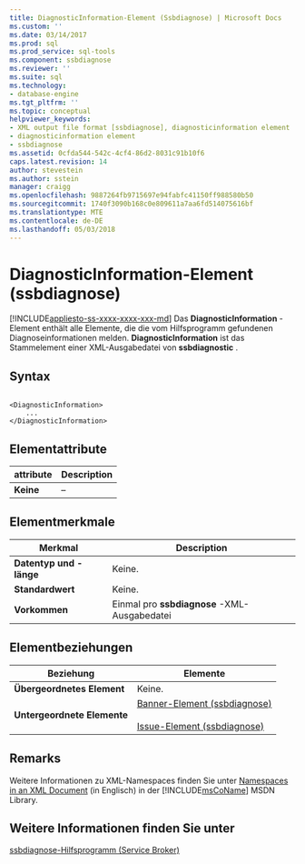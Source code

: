 ```yaml
---
title: DiagnosticInformation-Element (Ssbdiagnose) | Microsoft Docs
ms.custom: ''
ms.date: 03/14/2017
ms.prod: sql
ms.prod_service: sql-tools
ms.component: ssbdiagnose
ms.reviewer: ''
ms.suite: sql
ms.technology:
- database-engine
ms.tgt_pltfrm: ''
ms.topic: conceptual
helpviewer_keywords:
- XML output file format [ssbdiagnose], diagnosticinformation element
- diagnosticinformation element
- ssbdiagnose
ms.assetid: 0cfda544-542c-4cf4-86d2-8031c91b10f6
caps.latest.revision: 14
author: stevestein
ms.author: sstein
manager: craigg
ms.openlocfilehash: 9887264fb9715697e94fabfc41150ff988580b50
ms.sourcegitcommit: 1740f3090b168c0e809611a7aa6fd514075616bf
ms.translationtype: MTE
ms.contentlocale: de-DE
ms.lasthandoff: 05/03/2018
---
```

# <a name="diagnosticinformation-element-ssbdiagnose"></a>DiagnosticInformation-Element (ssbdiagnose)
[!INCLUDE[appliesto-ss-xxxx-xxxx-xxx-md](../../includes/appliesto-ss-xxxx-xxxx-xxx-md.md)]
  Das **DiagnosticInformation** -Element enthält alle Elemente, die die vom Hilfsprogramm gefundenen Diagnoseinformationen melden. **DiagnosticInformation** ist das Stammelement einer XML-Ausgabedatei von **ssbdiagnostic** .  
  
## <a name="syntax"></a>Syntax  
  
```  
  
<DiagnosticInformation>   
    ...   
</DiagnosticInformation>  
```  
  
## <a name="element-attributes"></a>Elementattribute  
  
|attribute|Description|  
|---------------|-----------------|  
|**Keine**|–|  
  
## <a name="element-characteristics"></a>Elementmerkmale  
  
|Merkmal|Description|  
|--------------------|-----------------|  
|**Datentyp und -länge**|Keine.|  
|**Standardwert**|Keine.|  
|**Vorkommen**|Einmal pro **ssbdiagnose** -XML-Ausgabedatei|  
  
## <a name="element-relationships"></a>Elementbeziehungen  
  
|Beziehung|Elemente|  
|------------------|--------------|  
|**Übergeordnetes Element**|Keine.|  
|**Untergeordnete Elemente**|[Banner-Element &#40;ssbdiagnose&#41;](../../tools/ssbdiagnose/banner-element-ssbdiagnose.md)<br /><br /> [Issue-Element &#40;ssbdiagnose&#41;](../../tools/ssbdiagnose/issue-element-ssbdiagnose.md)|  
  
## <a name="remarks"></a>Remarks  
 Weitere Informationen zu XML-Namespaces finden Sie unter [Namespaces in an XML Document](http://go.microsoft.com/fwlink/?LinkId=7341) (in Englisch) in der [!INCLUDE[msCoName](../../includes/msconame-md.md)] MSDN Library.  
  
## <a name="see-also"></a>Weitere Informationen finden Sie unter  
 [ssbdiagnose-Hilfsprogramm &#40;Service Broker&#41;](../../tools/ssbdiagnose/ssbdiagnose-utility-service-broker.md)  
  
  
